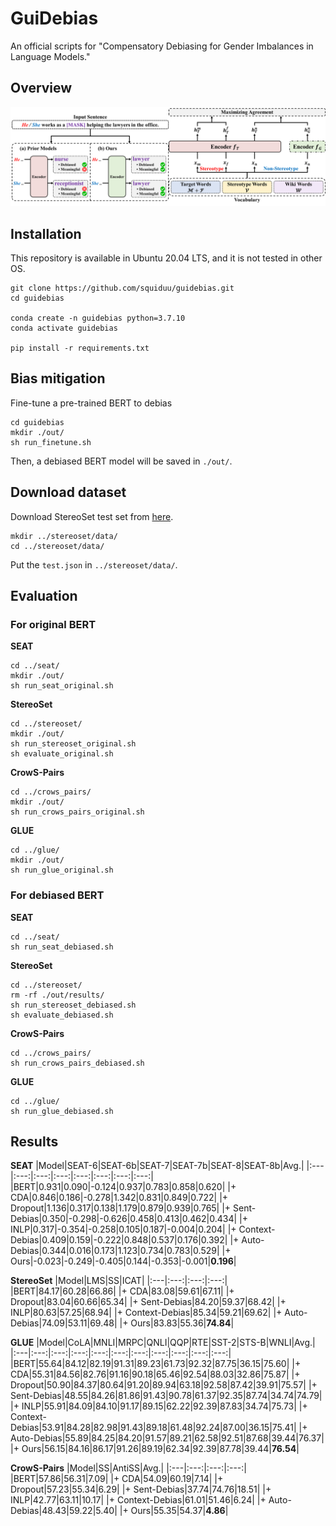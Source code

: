 # GuiDebias
An official scripts for "Compensatory Debiasing for Gender Imbalances in Language Models."

## Overview
<p align="center">
<img src="./figs.png">
</p>

## Installation
This repository is available in Ubuntu 20.04 LTS, and it is not tested in other OS.
```
git clone https://github.com/squiduu/guidebias.git
cd guidebias

conda create -n guidebias python=3.7.10
conda activate guidebias

pip install -r requirements.txt
```

## Bias mitigation
Fine-tune a pre-trained BERT to debias
```
cd guidebias
mkdir ./out/
sh run_finetune.sh
```
Then, a debiased BERT model will be saved in `./out/`.

## Download dataset
Download StereoSet test set from [here](https://github.com/McGill-NLP/bias-bench/blob/main/data/stereoset/test.json).
```
mkdir ../stereoset/data/
cd ../stereoset/data/
```
Put the `test.json` in `../stereoset/data/`.

## Evaluation
### For original BERT
**SEAT**
```
cd ../seat/
mkdir ./out/
sh run_seat_original.sh
```
**StereoSet**
```
cd ../stereoset/
mkdir ./out/
sh run_stereoset_original.sh
sh evaluate_original.sh
```
**CrowS-Pairs**
```
cd ../crows_pairs/
mkdir ./out/
sh run_crows_pairs_original.sh
```
**GLUE**
```
cd ../glue/
mkdir ./out/
sh run_glue_original.sh
```

### For debiased BERT
**SEAT**
```
cd ../seat/
sh run_seat_debiased.sh
```
**StereoSet**
```
cd ../stereoset/
rm -rf ./out/results/
sh run_stereoset_debiased.sh
sh evaluate_debiased.sh
```
**CrowS-Pairs**
```
cd ../crows_pairs/
sh run_crows_pairs_debiased.sh
```
**GLUE**
```
cd ../glue/
sh run_glue_debiased.sh
```

## Results
**SEAT**
|Model|SEAT-6|SEAT-6b|SEAT-7|SEAT-7b|SEAT-8|SEAT-8b|Avg.|
|:---|:---:|:---:|:---:|:---:|:---:|:---:|:---:|
|BERT|0.931|0.090|-0.124|0.937|0.783|0.858|0.620|
|+ CDA|0.846|0.186|-0.278|1.342|0.831|0.849|0.722|
|+ Dropout|1.136|0.317|0.138|1.179|0.879|0.939|0.765|
|+ Sent-Debias|0.350|-0.298|-0.626|0.458|0.413|0.462|0.434|
|+ INLP|0.317|-0.354|-0.258|0.105|0.187|-0.004|0.204|
|+ Context-Debias|0.409|0.159|-0.222|0.848|0.537|0.176|0.392|
|+ Auto-Debias|0.344|0.016|0.173|1.123|0.734|0.783|0.529|
|+ Ours|-0.023|-0.249|-0.405|0.144|-0.353|-0.001|**0.196**|

**StereoSet**
|Model|LMS|SS|ICAT|
|:---|:---:|:---:|:---:|
|BERT|84.17|60.28|66.86|
|+ CDA|83.08|59.61|67.11|
|+ Dropout|83.04|60.66|65.34|
|+ Sent-Debias|84.20|59.37|68.42|
|+ INLP|80.63|57.25|68.94|
|+ Context-Debias|85.34|59.21|69.62|
|+ Auto-Debias|74.09|53.11|69.48|
|+ Ours|83.83|55.36|**74.84**|

**GLUE**
|Model|CoLA|MNLI|MRPC|QNLI|QQP|RTE|SST-2|STS-B|WNLI|Avg.|
|:---|:---:|:---:|:---:|:---:|:---:|:---:|:---:|:---:|:---:|:---:|
|BERT|55.64|84.12|82.19|91.31|89.23|61.73|92.32|87.75|36.15|75.60|
|+ CDA|55.31|84.56|82.76|91.16|90.18|65.46|92.54|88.03|32.86|75.87|
|+ Dropout|50.90|84.37|80.64|91.20|89.94|63.18|92.58|87.42|39.91|75.57|
|+ Sent-Debias|48.55|84.26|81.86|91.43|90.78|61.37|92.35|87.74|34.74|74.79|
|+ INLP|55.91|84.09|84.10|91.17|89.15|62.22|92.39|87.83|34.74|75.73|
|+ Context-Debias|53.91|84.28|82.98|91.43|89.18|61.48|92.24|87.00|36.15|75.41|
|+ Auto-Debias|55.89|84.25|84.20|91.57|89.21|62.58|92.51|87.68|39.44|76.37|
|+ Ours|56.15|84.16|86.17|91.26|89.19|62.34|92.39|87.78|39.44|**76.54**|

**CrowS-Pairs**
|Model|SS|AntiSS|Avg.|
|:---|:---:|:---:|:---:|
|BERT|57.86|56.31|7.09|
|+ CDA|54.09|60.19|7.14|
|+ Dropout|57.23|55.34|6.29|
|+ Sent-Debias|37.74|74.76|18.51|
|+ INLP|42.77|63.11|10.17|
|+ Context-Debias|61.01|51.46|6.24|
|+ Auto-Debias|48.43|59.22|5.40|
|+ Ours|55.35|54.37|**4.86**|
